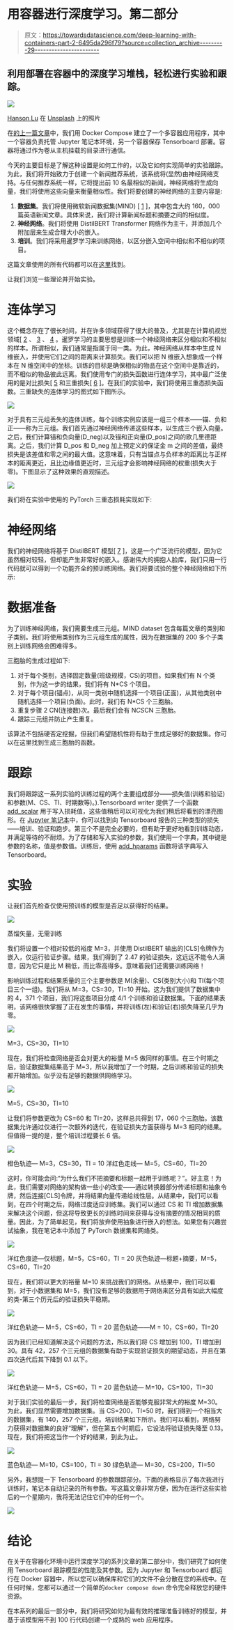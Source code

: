 # 用容器进行深度学习。第二部分

> 原文：<https://towardsdatascience.com/deep-learning-with-containers-part-2-6495da296f79?source=collection_archive---------29----------------------->

## 利用部署在容器中的深度学习堆栈，轻松进行实验和跟踪。

![](img/45822c24f41bc1c94a699573b604aee6.png)

[Hanson Lu](https://unsplash.com/@hansonluu?utm_source=unsplash&utm_medium=referral&utm_content=creditCopyText) 在 [Unsplash](https://unsplash.com/s/photos/grids?utm_source=unsplash&utm_medium=referral&utm_content=creditCopyText) 上的照片

在[的上一篇文章](/deep-learning-with-containers-part-1-4779877492a1)中，我们用 Docker Compose 建立了一个多容器应用程序，其中一个容器负责托管 Jupyter 笔记本环境，另一个容器保存 Tensorboard 部署。容器将通过作为卷从主机挂载的目录进行通信。

今天的主要目标是了解这种设置是如何工作的，以及它如何实现简单的实验跟踪。为此，我们将开始致力于创建一个新闻推荐系统，该系统将(显然)由神经网络支持。与任何推荐系统一样，它将提出前 10 名最相似的新闻，神经网络将生成向量，我们将使用这些向量来衡量相似性。我们将要创建的神经网络的主要内容是:

1.  **数据集**。我们将使用微软新闻数据集(MIND) [ [1](https://msnews.github.io/) ]，其中包含大约 160，000 篇英语新闻文章。具体来说，我们将计算新闻标题和摘要之间的相似度。
2.  **神经网络**。我们将使用 DistilBERT Transformer 网络作为主干，并添加几个附加层来生成合理大小的嵌入。
3.  **培训**。我们将采用暹罗学习来训练网络，以区分嵌入空间中相似和不相似的项目。

这篇文章使用的所有代码都可以在[这里](https://github.com/visheratin/dl-containers/blob/master/part-2/news-siamese.ipynb)找到。

让我们浏览一些理论并开始实验。

# 连体学习

这个概念存在了很长时间，并在许多领域获得了很大的普及，尤其是在计算机视觉领域[ [2](/a-friendly-introduction-to-siamese-networks-85ab17522942) 、 [3](https://www.cs.cmu.edu/~rsalakhu/papers/oneshot1.pdf) 、 [4](https://www.coursera.org/lecture/convolutional-neural-networks/siamese-network-bjhmj) 。暹罗学习的主要思想是训练一个神经网络来区分相似和不相似的样本。所谓相似，我们通常是指属于同一类。为此，神经网络从样本中生成 N 维嵌入，并使用它们之间的距离来计算损失。我们可以把 N 维嵌入想象成一个样本在 N 维空间中的坐标。训练的目标是确保相似的物品在这个空间中是靠近的，而不相似的物品彼此远离。我们使用专门的损失函数进行连体学习，其中最广泛使用的是对比损失[ [5](/contrastive-loss-for-supervised-classification-224ae35692e7) 和三重损失[ [6](https://medium.com/@enoshshr/triplet-loss-and-siamese-neural-networks-5d363fdeba9b) ]。在我们的实验中，我们将使用三重态损失函数。三重缺失的连体学习的图式如下图所示。

![](img/88d6345bc0e0d15393c7694ce8989090.png)

对于具有三元组丢失的连体训练，每个训练实例应该是一组三个样本——锚、负和正——称为三元组。我们首先通过神经网络传递这些样本，以生成三个嵌入向量。之后，我们计算锚和负向量(D_neg)以及锚和正向量(D_pos)之间的欧几里德距离。之后，我们计算 D_pos 和 D_neg 加上预定义的保证金 m 之间的差值，最终损失是该差值和零之间的最大值。这意味着，只有当锚点与负样本的距离比与正样本的距离更近，且比边缘值更近时，三元组才会影响神经网络的权重(损失大于零)。下图显示了这种效果的直观描述。

![](img/7f959c20015164e914fd553231b4a662.png)

我们将在实验中使用的 PyTorch 三重态损耗实现如下:

# 神经网络

我们的神经网络将基于 DistilBERT 模型[ [7](https://medium.com/huggingface/distilbert-8cf3380435b5) ]，这是一个广泛流行的模型，因为它虽然相对较轻，但却能产生非常好的嵌入。感谢伟大的拥抱人脸库，我们只用一行代码就可以得到一个功能齐全的预训练网络。我们将要试验的整个神经网络如下所示:

# 数据准备

为了训练神经网络，我们需要生成三元组。MIND dataset 包含每篇文章的类别和子类别。我们将使用类别作为三元组生成的属性，因为在数据集的 200 多个子类别上训练网络会困难得多。

三胞胎的生成过程如下:

1.  对于每个类别，选择固定数量(班级规模，CS)的项目。如果我们有 N 个类别，作为这一步的结果，我们将有 N*CS 个项目。
2.  对于每个项目(锚点)，从同一类别中随机选择一个项目(正面)，从其他类别中随机选择一个项目(负面)。此时，我们有 N*CS 个三胞胎。
3.  重复步骤 2 CN(连接数)次。最后我们会有 N*CS*CN 三胞胎。
4.  跟踪三元组并防止产生重复。

该算法不包括硬否定挖掘，但我们希望随机性将有助于生成足够好的数据集。你可以在这里找到生成三胞胎的函数。

# 跟踪

我们将跟踪这一系列实验的训练过程的两个主要组成部分——损失值(训练和验证)和参数(M、CS、TI、时期数等)。).Tensorboard writer 提供了一个函数 [add_scalar](https://tensorboardx.readthedocs.io/en/latest/tensorboard.html#tensorboardX.SummaryWriter.add_scalar) 用于写入损耗值，这些值稍后可以可视化为我们稍后将看到的漂亮图形。在 [Jupyter 笔记本](https://github.com/visheratin/dl-containers/blob/master/part-2/news-siamese.ipynb)中，你可以找到向 Tensorboard 报告的三种类型的损失——培训、验证和跑步。第三个不是完全必要的，但有助于更好地看到训练动态，并满足等待的不耐烦。为了存储和写入实验的参数，我们使用一个字典，其中键是参数的名称，值是参数值。训练后，使用 [add_hparams](https://tensorboardx.readthedocs.io/en/latest/tensorboard.html#tensorboardX.SummaryWriter.add_hparams) 函数将该字典写入 Tensorboard。

# 实验

让我们首先检查仅使用预训练的模型是否足以获得好的结果。

![](img/fc127eb05854bdd4a0fbc5d6a99c757e.png)

蒸馏矢量，无需训练

我们将设置一个相对较低的裕度 M=3，并使用 DistilBERT 输出的[CLS]令牌作为嵌入，仅运行验证步骤。结果，我们得到了 2.47 的验证损失，这远远不能令人满意，因为它只是比 M 稍低，而比零高得多。意味着我们还需要训练网络！

影响训练过程和结果质量的三个主要参数是 M(余量)、CS(类别大小)和 TI(每个项目三个一组)。我们将从 M=3，CS=30，TI=10 开始。这为我们提供了数据集中的 4，371 个项目，我们将这些项目分成 4/1 个训练和验证数据集。下面的结果表明，该网络很快掌握了正在发生的事情，并将训练(左)和验证(右)损失降至几乎为零。

![](img/a8af57193342380c3dfb5437ab0754a8.png)

M=3，CS=30，TI=10

现在，我们将检查网络是否会对更大的裕量 M=5 做同样的事情。在三个时期之后，验证数据集结果高于 M=3，所以我增加了一个时期，之后训练和验证的损失都开始增加。似乎没有足够的数据供网络学习。

![](img/7e219fd9819c4b44625c98433a9fc048.png)

M=5，CS=30，TI=10

让我们将参数更改为 CS=60 和 TI=20，这样总共得到 17，060 个三胞胎。该数据集允许通过仅进行一次额外的迭代，在验证损失方面获得与 M=3 相同的结果。但值得一提的是，整个培训过程要长 6 倍。

![](img/362e9f395e678e364e1d93f265431985.png)

橙色轨迹— M=3，CS=30，TI = 10 洋红色走线— M=5，CS=60，TI=20

这时，你可能会问:“为什么我们不把摘要和标题一起用于训练呢？”。好主意！为此，我们需要对网络的架构做一些小的改变——通过转换器部分传递标题和抽象令牌，然后连接[CLS]令牌，并将结果向量传递给线性层。从结果中，我们可以看到，在四个时期之后，网络过度适应训练集。我们可以通过 CS 和 TI 增加数据集来解决这个问题，但这将导致更长的训练时间来获得与没有摘要的情况相同的质量。因此，为了简单起见，我们将放弃使用抽象进行嵌入的想法。如果您有兴趣尝试抽象，我在笔记本中添加了 PyTorch 数据集和网络类。

![](img/be31dd6b9e08bf19388d6a2b1b618e48.png)

洋红色痕迹—仅标题，M=5，CS=60，TI = 20 灰色轨迹—标题+摘要，M=5，CS=60，TI=20

现在，我们将以更大的裕量 M=10 来挑战我们的网络。从结果中，我们可以看到，对于小数据集和 M=5，我们没有足够的数据用于网络来区分具有如此大幅度的类-第三个历元后的验证损失平稳期。

![](img/4396241e4fe12ae14f38388e17233737.png)

洋红色轨迹— M=5，CS=60，TI = 20 蓝色轨迹——M = 10，CS=60，TI=20

因为我们已经知道解决这个问题的方法，所以我们将 CS 增加到 100，TI 增加到 30。具有 42，257 个三元组的数据集有助于实现验证损失的期望动态，并且在第四次迭代后其下降到 0.1 以下。

![](img/df817c361d685c3796511faa6195aa0c.png)

洋红色轨迹— M=5，CS=60，TI = 20 蓝色轨迹— M=10，CS=100，TI=30

对于我们实验的最后一步，我们将检查网络是否能够克服非常大的裕度 M=30。为此，我们显然需要增加数据集。当 CS=200，TI=50 时，我们得到一个相当大的数据集，有 140，257 个三元组。培训结果如下所示。我们可以看到，网络努力获得对数据集的良好“理解”，但在第五个时期后，它设法将验证损失降至 0.13。现在，我们将把这当作一个好的结果，到此为止。

![](img/a2f00d649e71a57a69821cc0426c2250.png)

蓝色轨迹— M=10，CS=100，TI = 30 绿色轨迹— M=30，CS=200，TI=50

另外，我想提一下 Tensorboard 的参数跟踪部分。下面的表格显示了每次我进行训练时，笔记本自动记录的所有参数。写这篇文章非常方便，因为在运行这些实验后的一个星期内，我将无法记住它们中的任何一个。

![](img/7612ca03123cd3f69c7b573a705ceaee.png)

# 结论

在关于在容器化环境中运行深度学习的系列文章的第二部分中，我们研究了如何使用 Tensorboard 跟踪模型的性能及其参数。因为 Jupyter 和 Tensorboard 都运行在 Docker 容器中，所以您可以确保库和它们的文件不会分散在您的系统中。在任何时候，您都可以通过一个简单的`docker compose down` 命令完全释放您的硬件资源。

在本系列的最后一部分中，我们将研究如何为最有效的推理准备训练好的模型，并基于该模型用不到 100 行代码创建一个成熟的 web 应用程序。